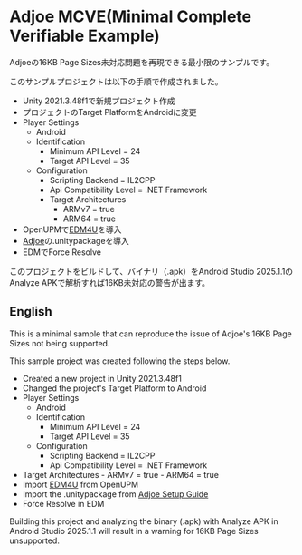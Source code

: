 # Adjoe MCVE(Minimal Complete Verifiable Example)

Adjoeの16KB Page Sizes未対応問題を再現できる最小限のサンプルです。  

このサンプルプロジェクトは以下の手順で作成されました。

- Unity 2021.3.48f1で新規プロジェクト作成
- プロジェクトのTarget PlatformをAndroidに変更
- Player Settings
  - Android
  - Identification
    - Minimum API Level = 24
    - Target API Level = 35
  - Configuration 
    - Scripting Backend = IL2CPP
    - Api Compatibility Level = .NET Framework
    - Target Architectures
      - ARMv7 = true
      - ARM64 = true
- OpenUPMで[EDM4U](https://github.com/googlesamples/unity-jar-resolver)を導入
- [Adjoe](https://docs.adjoe.io/rewarded-solutions/integration/playtime-sdk-for-android/get-started#step-3.-add-the-playtime-sdk-dependency)の.unitypackageを導入
- EDMでForce Resolve

このプロジェクトをビルドして、バイナリ（.apk）をAndroid Studio 2025.1.1のAnalyze APKで解析すれば16KB未対応の警告が出ます。

## English

This is a minimal sample that can reproduce the issue of Adjoe's 16KB Page Sizes not being supported.

This sample project was created following the steps below.

- Created a new project in Unity 2021.3.48f1
- Changed the project's Target Platform to Android
- Player Settings
  - Android
  - Identification
    - Minimum API Level = 24
    - Target API Level = 35
  - Configuration 
    - Scripting Backend = IL2CPP
    - Api Compatibility Level = .NET Framework
- Target Architectures
      - ARMv7 = true
      - ARM64 = true
- Import [EDM4U](https://github.com/googlesamples/unity-jar-resolver) from OpenUPM
- Import the .unitypackage from [Adjoe Setup Guide](https://docs.adjoe.io/rewarded-solutions/integration/playtime-sdk-for-android/get-started#step-3.-add-the-playtime-sdk-dependency)
- Force Resolve in EDM

Building this project and analyzing the binary (.apk) with Analyze APK in Android Studio 2025.1.1 will result in a warning for 16KB Page Sizes unsupported.
